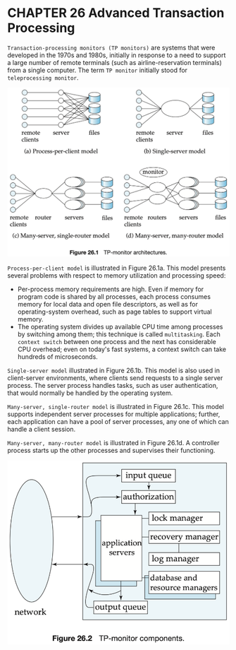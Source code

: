 # CHAPTER 26 Advanced Transaction Processing



`Transaction-processing monitors (TP monitors)` are systems that were developed in the 1970s and 1980s, initially in response to a need to support a large number of remote terminals (such as airline-reservation terminals) from a single computer. The term `TP monitor` initially stood for `teleprocessing monitor`.

![26_1](res/26_1.png)

`Process-per-client model` is illustrated in Figure 26.1a. This model presents several problems with respect to memory utilization and processing speed:

- Per-process memory requirements are high. Even if memory for program code is shared by all processes, each process consumes memory for local data and open file descriptors, as well as for operating-system overhead, such as page tables to support virtual memory.
- The operating system divides up available CPU time among processes by switching among them; this technique is called `multitasking`. Each `context switch` between one process and the next has considerable CPU overhead; even on today's fast systems, a context switch can take hundreds of microseconds.

`Single-server model` illustrated in Figure 26.1b. This model is also used in client-server environments, where clients send requests to a single server process. The server process handles tasks, such as user authentication, that would normally be handled by the operating system.

`Many-server, single-router model` is illustrated in Figure 26.1c. This model supports independent server processes for multiple applications; further, each application can have a pool of server processes, any one of which can handle a client session.

`Many-server, many-router model` is illustrated in Figure 26.1d. A controller process starts up the other processes and supervises their functioning.

![26_2](res/26_2.png)
